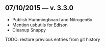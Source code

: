 ## 07/10/2015 — v. 3.3.0
* Publish Hummingboard and Nitrogen6x
* Mention usbutils for Edison
* Cleanup Snappy

TODO: restore previous entries from git history
